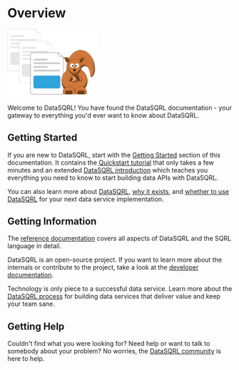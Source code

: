 # Overview

<img src="/img/generic/undraw_documentation.svg" alt="Nut Shop Tutorial >" width="40%"/>

Welcome to DataSQRL! You have found the DataSQRL documentation - your gateway to everything you'd ever want to know about DataSQRL.

## Getting Started

If you are new to DataSQRL, start with the [Getting Started](getting-started/overview) section of this documentation. It contains the [Quickstart tutorial](getting-started/quickstart.md) that only takes a few minutes and an extended [DataSQRL introduction](getting-started/intro/overview) which teaches you everything you need to know to start building data APIs with DataSQRL.

You can also learn more about [DataSQRL](getting-started/concepts/datasqrl), [why it exists](getting-started/concepts/why-datasqrl.md), and [whether to use DataSQRL](getting-started/comparison/overview) for your next data service implementation.

## Getting Information

The [reference documentation](reference/overview) covers all aspects of DataSQRL and the SQRL language in detail.

DataSQRL is an open-source project. If you want to learn more about the internals or contribute to the project, take a look at the [developer documentation](dev/overview).

Technology is only piece to a successful data service. Learn more about the [DataSQRL process](process/intro) for building data services that deliver value and keep your team sane.

## Getting Help

Couldn't find what you were looking for? Need help or want to talk to somebody about your problem? No worries, the [DataSQRL community](/community) is here to help.